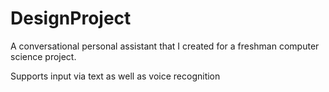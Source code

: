 # DesignProject

A conversational personal assistant that I created for a freshman computer science project.

Supports input via text as well as voice recognition
